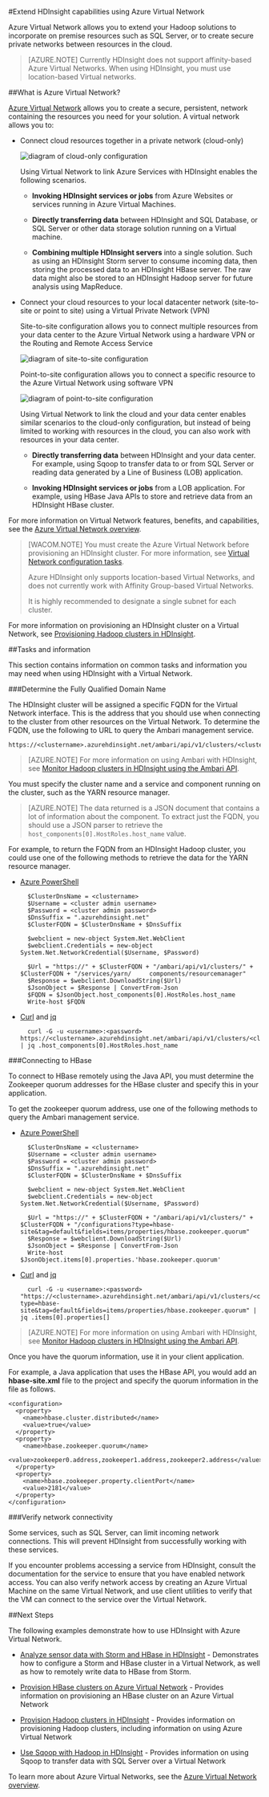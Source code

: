 <properties
   pageTitle="Extend HDInsight with Azure Virtual Network | VNet" metaKeywords="virtual network, vnet, azure, hdinsight" description="Learn how to use Azure Virtual Network to connect HDInsight to other cloud resources, or resources in your datacenter"
   services="hdinsight"
   documentationCenter=""
   authors="blackmist"
   manager="paulettm"
   editor="cgronlun"/>

<tags
   ms.service="hdinsight"
   ms.devlang=""
   ms.topic="article"
   ms.tgt_pltfrm="na"
   ms.workload="big-data"
   ms.date="02/2/2015"
   ms.author="larryfr"/>


#Extend HDInsight capabilities using Azure Virtual Network

Azure Virtual Network allows you to extend your Hadoop solutions to incorporate on premise resources such as SQL Server, or to create secure private networks between resources in the cloud.

> [AZURE.NOTE] Currently HDInsight does not support affinity-based Azure Virtual Networks. When using HDInsight, you must use location-based Virtual networks.

##<a id="whatis"></a>What is Azure Virtual Network?

[Azure Virtual Network](/documentation/services/virtual-network/) allows you to create a secure, persistent, network containing the resources you need for your solution. A virtual network allows you to:

* Connect cloud resources together in a private network (cloud-only)

	![diagram of cloud-only configuration](.\media\hdinsight-provision-clusters\cloud-only.png)

	Using Virtual Network to link Azure Services with HDInsight enables the following scenarios.

	* **Invoking HDInsight services or jobs** from Azure Websites or services running in Azure Virtual Machines.

	* **Directly transferring data** between HDInsight and SQL Database, or SQL Server or other data storage solution running on a Virtual machine.

	* **Combining multiple HDInsight servers** into a single solution. Such as using an HDInsight Storm server to consume incoming data, then storing the processed data to an HDInsight HBase server. The raw data might also be stored to an HDInsight Hadoop server for future analysis using MapReduce.

* Connect your cloud resources to your local datacenter network (site-to-site or point to site) using a Virtual Private Network (VPN)

	Site-to-site configuration allows you to connect multiple resources from your data center to the Azure Virtual Network using a hardware VPN or the Routing and Remote Access Service

	![diagram of site-to-site configuration](.\media\hdinsight-provision-clusters\site-to-site.png)

	Point-to-site configuration allows you to connect a specific resource to the Azure Virtual Network using software VPN

	![diagram of point-to-site configuration](.\media\hdinsight-provision-clusters\point-to-site.png)

	Using Virtual Network to link the cloud and your data center enables similar scenarios to the cloud-only configuration, but instead of being limited to working with resources in the cloud, you can also work with resources in your data center.

	* **Directly transferring data** between HDInsight and your data center. For example, using Sqoop to transfer data to or from SQL Server or reading data generated by a Line of Business (LOB) application.

	* **Invoking HDInsight services or jobs** from a LOB application. For example, using HBase Java APIs to store and retrieve data from an HDInsight HBase cluster.

For more information on Virtual Network features, benefits, and capabilities, see the [Azure Virtual Network overview](http://msdn.microsoft.com/library/azure/jj156007.aspx).

> [WACOM.NOTE] You must create the Azure Virtual Network before provisioning an HDInsight cluster. For more information, see [Virtual Network configuration tasks](http://msdn.microsoft.com/library/azure/jj156206.aspx).
>
> Azure HDInsight only supports location-based Virtual Networks, and does not currently work with Affinity Group-based Virtual Networks.
>
> It is highly recommended to designate a single subnet for each cluster.

For more information on provisioning an HDInsight cluster on a Virtual Network, see [Provisioning Hadoop clusters in HDInsight](hdinsight-provision-clusters.md).

##<a id="tasks"></a>Tasks and information

This section contains information on common tasks and information you may need when using HDInsight with a Virtual Network.

###Determine the Fully Qualified Domain Name

The HDInsight cluster will be assigned a specific FQDN for the Virtual Network interface. This is the address that you should use when connecting to the cluster from other resources on the Virtual Network. To determine the FQDN, use the following to URL to query the Ambari management service.

	https://<clustername>.azurehdinsight.net/ambari/api/v1/clusters/<clustername>.azurehdinsight.net/services/<servicename>/components/<componentname>

> [AZURE.NOTE] For more information on using Ambari with HDInsight, see [Monitor Hadoop clusters in HDInsight using the Ambari API](hdinsight-monitor-use-ambari-api.md).

You must specify the cluster name and a service and component running on the cluster, such as the YARN resource manager.

> [AZURE.NOTE] The data returned is a JSON document that contains a lot of information about the component. To extract just the FQDN, you should use a JSON parser to retrieve the `host_components[0].HostRoles.host_name` value.

For example, to return the FQDN from an HDInsight Hadoop cluster, you could use one of the following methods to retrieve the data for the YARN resource manager.

* [Azure PowerShell](install-configure-powershell.md)

		$ClusterDnsName = <clustername>
		$Username = <cluster admin username>
		$Password = <cluster admin password>
		$DnsSuffix = ".azurehdinsight.net"
		$ClusterFQDN = $ClusterDnsName + $DnsSuffix
		
		$webclient = new-object System.Net.WebClient
		$webclient.Credentials = new-object System.Net.NetworkCredential($Username, $Password)
		
		$Url = "https://" + $ClusterFQDN + "/ambari/api/v1/clusters/" + $ClusterFQDN + "/services/yarn/		components/resourcemanager"
		$Response = $webclient.DownloadString($Url)
		$JsonObject = $Response | ConvertFrom-Json
		$FQDN = $JsonObject.host_components[0].HostRoles.host_name
		Write-host $FQDN

* [Curl](http://curl.haxx.se/) and [jq](http://stedolan.github.io/jq/)

		curl -G -u <username>:<password> https://<clustername>.azurehdinsight.net/ambari/api/v1/clusters/<clustername>.azurehdinsight.net/services/yarn/components/resourcemanager | jq .host_components[0].HostRoles.host_name

###Connecting to HBase

To connect to HBase remotely using the Java API, you must determine the Zookeeper quorum addresses for the HBase cluster and specify this in your application.

To get the zookeeper quorum address, use one of the following methods to query the Ambari management service.

* [Azure PowerShell](install-configure-powershell.md)

		$ClusterDnsName = <clustername>
		$Username = <cluster admin username>
		$Password = <cluster admin password>
		$DnsSuffix = ".azurehdinsight.net"
		$ClusterFQDN = $ClusterDnsName + $DnsSuffix

		$webclient = new-object System.Net.WebClient
		$webclient.Credentials = new-object System.Net.NetworkCredential($Username, $Password)

		$Url = "https://" + $ClusterFQDN + "/ambari/api/v1/clusters/" + $ClusterFQDN + "/configurations?type=hbase-site&tag=default&fields=items/properties/hbase.zookeeper.quorum"
        $Response = $webclient.DownloadString($Url)
        $JsonObject = $Response | ConvertFrom-Json
        Write-host $JsonObject.items[0].properties.'hbase.zookeeper.quorum'

* [Curl](http://curl.haxx.se/) and [jq](http://stedolan.github.io/jq/)

		curl -G -u <username>:<password> "https://<clustername>.azurehdinsight.net/ambari/api/v1/clusters/<clustername>.azurehdinsight.net/configurations?type=hbase-site&tag=default&fields=items/properties/hbase.zookeeper.quorum" | jq .items[0].properties[]

> [AZURE.NOTE] For more information on using Ambari with HDInsight, see [Monitor Hadoop clusters in HDInsight using the Ambari API](hdinsight-monitor-use-ambari-api.md).

Once you have the quorum information, use it in your client application.

For example, a Java application that uses the HBase API, you would add an **hbase-site.xml** file to the project and specify the quorum information in the file as follows.

```
<configuration>
  <property>
    <name>hbase.cluster.distributed</name>
    <value>true</value>
  </property>
  <property>
    <name>hbase.zookeeper.quorum</name>
    <value>zookeeper0.address,zookeeper1.address,zookeeper2.address</value>
  </property>
  <property>
    <name>hbase.zookeeper.property.clientPort</name>
    <value>2181</value>
  </property>
</configuration>
```

###Verify network connectivity

Some services, such as SQL Server, can limit incoming network connections. This will prevent HDInsight from successfully working with these services.

If you encounter problems accessing a service from HDInsight, consult the documentation for the service to ensure that you have enabled network access. You can also verify network access by creating an Azure Virtual Machine on the same Virtual Network, and use client utilities to verify that the VM can connect to the service over the Virtual Network.

##<a id="nextsteps"></a>Next Steps

The following examples demonstrate how to use HDInsight with Azure Virtual Network.

* [Analyze sensor data with Storm and HBase in HDInsight](hdinsight-storm-sensor-data-analysis.md) - Demonstrates how to configure a Storm and HBase cluster in a Virtual Network, as well as how to remotely write data to HBase from Storm.

* [Provision HBase clusters on Azure Virtual Network](hdinsight-hbase-provision-vnet.md) - Provides information on provisioning an HBase cluster on an Azure Virtual Network

* [Provision Hadoop clusters in HDInsight](hdinsight-provision-clusters.md) - Provides information on provisioning Hadoop clusters, including information on using Azure Virtual Network

* [Use Sqoop with Hadoop in HDInsight](hdinsight-use-sqoop.md) - Provides information on using Sqoop to transfer data with SQL Server over a Virtual Network

To learn more about Azure Virtual Networks, see the [Azure Virtual Network overview](http://msdn.microsoft.com/library/azure/jj156007.aspx).
